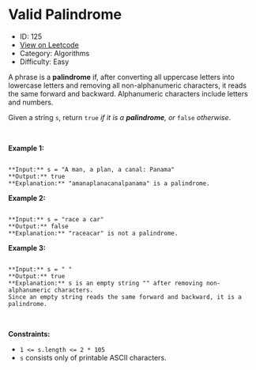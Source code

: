 # Valid Palindrome
* ID: 125
* [View on Leetcode](https://leetcode.com/problems/valid-palindrome)
* Category: Algorithms
* Difficulty: Easy

A phrase is a **palindrome** if, after converting all uppercase letters into lowercase letters and removing all non-alphanumeric characters, it reads the same forward and backward. Alphanumeric characters include letters and numbers.


Given a string `s`, return `true` *if it is a **palindrome**, or* `false` *otherwise*.


 


**Example 1:**



```

**Input:** s = "A man, a plan, a canal: Panama"
**Output:** true
**Explanation:** "amanaplanacanalpanama" is a palindrome.

```

**Example 2:**



```

**Input:** s = "race a car"
**Output:** false
**Explanation:** "raceacar" is not a palindrome.

```

**Example 3:**



```

**Input:** s = " "
**Output:** true
**Explanation:** s is an empty string "" after removing non-alphanumeric characters.
Since an empty string reads the same forward and backward, it is a palindrome.

```

 


**Constraints:**


* `1 <= s.length <= 2 * 105`
* `s` consists only of printable ASCII characters.


